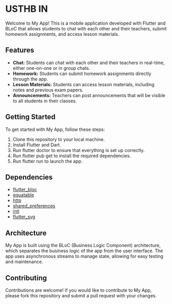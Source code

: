 # USTHB IN

Welcome to My App! This is a mobile application developed with Flutter and BLoC that allows students to chat with each other and their teachers, submit homework assignments, and access lesson materials.

## Features

- **Chat:** Students can chat with each other and their teachers in real-time, either one-on-one or in group chats.
- **Homework:** Students can submit homework assignments directly through the app.
- **Lesson Materials:** Students can access lesson materials, including notes and previous exam papers.
- **Announcements:** Teachers can post announcements that will be visible to all students in their classes.

## Getting Started

To get started with My App, follow these steps:

1. Clone this repository to your local machine.
2. Install Flutter and Dart.
3. Run flutter doctor to ensure that everything is set up correctly.
4. Run flutter pub get to install the required dependencies.
5. Run flutter run to launch the app.

## Dependencies

- <ins>flutter_bloc</ins>
- <ins>equatable</ins>
- <ins>http</ins>
- <ins>shared_preferences</ins>
- <ins>intl</ins>
- <ins>flutter_svg</ins>

## Architecture

My App is built using the BLoC (Business Logic Component) architecture, which separates the business logic of the app from the user interface. The app uses asynchronous streams to manage state, allowing for easy testing and maintenance.

## Contributing

Contributions are welcome! If you would like to contribute to My App, please fork this repository and submit a pull request with your changes.

